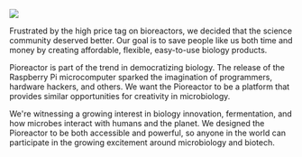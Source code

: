 ![](https://cdn.shopify.com/s/files/1/0515/1824/3002/files/white_-_colour_logo_400x78.png?v=1636993939)


Frustrated by the high price tag on bioreactors, we decided that the science community deserved better. Our goal is to save people like us both time and money by creating affordable, flexible, easy-to-use biology products. 

Pioreactor is part of the trend in democratizing biology. The release of the Raspberry Pi microcomputer sparked the imagination of programmers, hardware hackers, and others. We want the Pioreactor to be a platform that provides similar opportunities for creativity in microbiology. 

We're witnessing a growing interest in biology innovation, fermentation, and how microbes interact with humans and the planet. We designed the Pioreactor to be both accessible and powerful, so anyone in the world can participate in the growing excitement around microbiology and biotech. 
